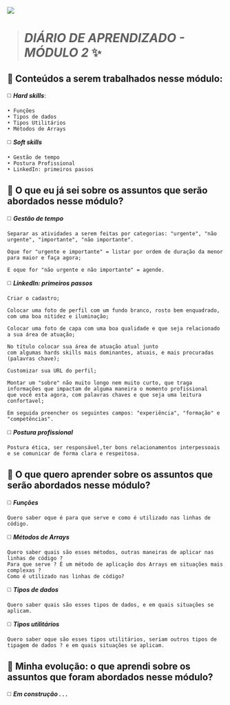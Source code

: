 ![](https://i.imgur.com/xG74tOh.png)

> # *DIÁRIO DE APRENDIZADO - MÓDULO 2* :sparkles:

## :pushpin: Conteúdos a serem trabalhados nesse módulo:

:white_medium_square: ***Hard skills***:

    • Funções
    • Tipos de dados 
    • Tipos Utilitários
    • Métodos de Arrays 

:white_medium_square: ***Soft skills***
      
    • Gestão de tempo 
    • Postura Profissional 
    • LinkedIn: primeiros passos 

## :pushpin: O que eu já sei sobre os assuntos que serão abordados nesse módulo?

:white_medium_square: ***Gestão de tempo***
    
    Separar as atividades a serem feitas por categorias: "urgente", "não urgente", "importante", "não importante".
  
    Oque for "urgente e importante" = listar por ordem de duração da menor para maior e faça agora;
  
    E oque for "não urgente e não importante" = agende.

:white_medium_square: ***LinkedIn: primeiros passos*** 

    Criar o cadastro;
  
    Colocar uma foto de perfil com um fundo branco, rosto bem enquadrado, com uma boa nitidez e iluminação;
  
    Colocar uma foto de capa com uma boa qualidade e que seja relacionado a sua área de atuação;
  
    No título colocar sua área de atuação atual junto 
    com algumas hards skills mais dominantes, atuais, e mais procuradas (palavras chave);
  
    Customizar sua URL do perfil;
  
    Montar um "sobre" não muito longo nem muito curto, que traga informações que impactam de alguma maneira o momento profissional
    que você esta agora, com palavras chaves e que seja uma leitura confortavel;
  
    Em seguida preencher os seguintes campos: "experiência", "formação" e "competências".

:white_medium_square: ***Postura profissional***
    
    Postura ética, ser responsável,ter bons relacionamentos interpessoais e se comunicar de forma clara e respeitosa.

## :pushpin: O que quero aprender sobre os assuntos que serão abordados nesse módulo?

:white_medium_square: ***Funções***
    
    Quero saber oque é para que serve e como é utilizado nas linhas de código.
  
:white_medium_square: ***Métodos de Arrays***
    
    Quero saber quais são esses métodos, outras maneiras de aplicar nas linhas de código ?
    Para que serve ? É um método de aplicação dos Arrays em situações mais complexas ?
    Como é utilizado nas linhas de código?
  
:white_medium_square: ***Tipos de dados***
    
    Quero saber quais são esses tipos de dados, e em quais situações se aplicam.

:white_medium_square: ***Tipos utilitários***
    
    Quero saber oque são esses tipos utilitários, seriam outros tipos de tipagem de dados ? e em quais situações se aplicam.
  
  
## :pushpin: Minha evolução: o que aprendi sobre os assuntos que foram abordados nesse módulo?

:white_medium_square: ***Em construção . . .***

